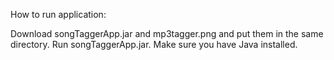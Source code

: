 How to run application:

Download songTaggerApp.jar and mp3tagger.png and put them in the same directory. Run songTaggerApp.jar. Make sure you have Java installed. 


